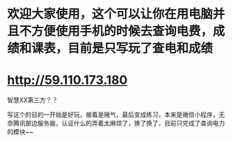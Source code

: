 #   欢迎大家使用，这个可以让你在用电脑并且不方便使用手机的时候去查询电费，成绩和课表，目前是只写玩了查电和成绩
#   http://59.110.173.180


 智慧XX第三方？？

写这个的目的一开始是好玩，接着是赌气，最后变成练习，本来是微信小程序，无奈腾讯那边服务器，认证什么的弄着太麻烦了，换了换了，目前只完成了查询电力的模块~~
  


